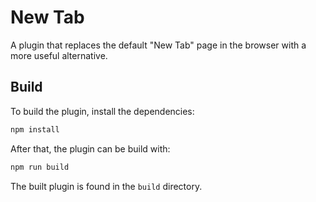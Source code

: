# New Tab

A plugin that replaces the default "New Tab" page in the browser with a more useful alternative.


## Build

To build the plugin, install the dependencies:

```bash
npm install
```

After that, the plugin can be build with:

```bash
npm run build
```

The built plugin is found in the `build` directory.

